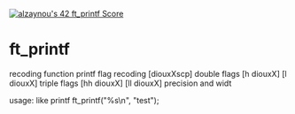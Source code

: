 [![alzaynou's 42 ft_printf Score](https://badge42.vercel.app/api/v2/cl2mjk5oo009709i7yb0upwvb/project/1615085)](https://github.com/alizaynoune)
# ft_printf
recoding function printf
flag recoding [diouxXscp] double flags [h diouxX] [l diouxX] triple flags [hh diouxX] [ll diouxX] precision and widt

usage: like printf
      ft_printf("%s\n", "test");
